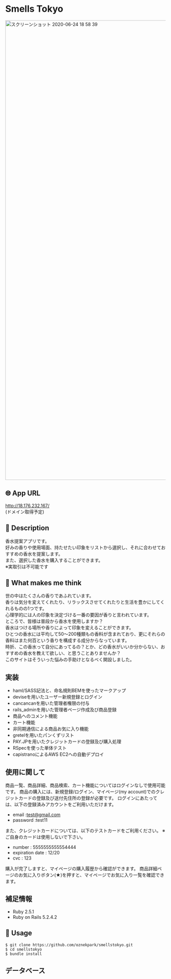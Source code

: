 # Smells Tokyo
<img width="1440" alt="スクリーンショット 2020-06-24 18 58 39" src="https://user-images.githubusercontent.com/60377349/85536280-eb060a00-b64d-11ea-8660-80e7b176f6e7.png">

## 🌐 App URL
http://18.176.232.167/  
(ドメイン取得予定)

## 📝 Description
香水提案アプリです。  
好みの香りや使用場面、持たせたい印象をリストから選択し、それに合わせておすすめの香水を提案します。  
また、選択した香水を購入することができます。  
※実取引は不可能です

## 🌝 What makes me think
世の中はたくさんの香りであふれています。  
香りは気分を変えてくれたり、リラックスさせてくれたりと生活を豊かにしてくれるものの1つです。  
心理学的には人の印象を決定づける一番の要因が香りと言われています。  
ところで、皆様は普段から香水を使用しますか？  
香水はつける場所や香りによって印象を変えることができます。  
ひとつの香水には平均して50〜200種類もの香料が含まれており、更にそれらの香料はまた何百という香りを構成する成分からなっています。  
時折、この香水って自分にあってるの？とか、どの香水がいいか分からない、おすすめの香水を教えて欲しい、と思うことありませんか？  
このサイトはそういった悩みの手助けとなるべく開設しました。  

## 実装
- haml/SASS記法と、命名規則BEMを使ったマークアップ
- deviseを用いたユーザー新規登録とログイン
- cancancanを用いた管理者権限の付与
- rails_adminを用いた管理者ページ作成及び商品登録
- 商品へのコメント機能
- カート機能
- 非同期通信による商品お気に入り機能
- gretelを用いたパンくずリスト
- PAY.JPを用いたクレジットカードの登録及び購入処理
- RSpecを使った単体テスト
- capistranoによるAWS EC2への自動デプロイ

## 使用に関して
商品一覧、商品詳細、商品検索、カート機能についてはログインなしで使用可能です。
商品の購入には、新規登録/ログイン、マイページ(my account)でのクレジットカードの登録及び送付先住所の登録が必要です。
ログインにあたっては、以下の登録済みアカウントをご利用いただけます。
- email           :test@gmail.com
- password        :test11

また、クレジットカードについては、以下のテストカードをご利用ください。
※ご自身のカードは使用しないで下さい。

- number          : 5555555555554444
- expiration date : 12/20
- cvc             : 123

購入が完了しますと、マイページの購入履歴から確認ができます。
商品詳細ページのお気に入りボタン(★)を押すと、マイページでお気に入り一覧を確認できます。

## 補足情報
- Ruby 2.5.1
- Ruby on Rails 5.2.4.2

## 💬 Usage
```
$ git clone https://github.com/oznekpark/smellstokyo.git
$ cd smellstokyo
$ bundle install
```
## データベース

